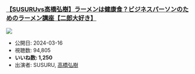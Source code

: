 ### [【SUSURUvs高橋弘樹】ラーメンは健康食？ビジネスパーソンのためのラーメン講座【二郎大好き】](https://www.youtube.com/watch?v=iW-xlAE6quM)
[![](https://img.youtube.com/vi/iW-xlAE6quM/sddefault.jpg)](https://www.youtube.com/watch?v=iW-xlAE6quM)
-   公開日: 2024-03-16
-   視聴数: 94,805
-   **いいね数: 1,250**
-   出演者: SUSURU, [高橋弘樹](/rehacq_fan/people/高橋弘樹 "wikilink")
